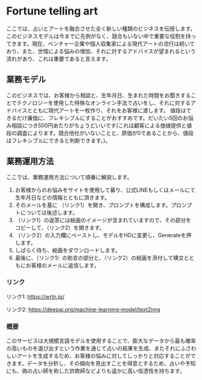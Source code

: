 # Fortune telling art
ここでは、占いとアートを融合させた全く新しい種類のビジネスを伝授します。このビジネスモデルは今までに先例がなく、競合もいない中で重要な役割を持ってきます。現在、ベンチャー企業や個人収集家による現代アートの流行は続いており、また、世情による悩みの増加、それに対するアドバイスが望まれるという流れがあり、これは重要であると言えます。

## 業務モデル
このビジネスでは、お客様から相談と、生年月日、生まれた時間をお聞きすることでテクノロジーを使用した特殊なオンライン手法で占いをし、それに対するアドバイスとともに現代アートを一枚作り、それをお客様に渡します。
値段はできるだけ廉価に、フレキシブルにすることがおすすめです。だいたい5回のお悩み相談につき500円あたりがちょうどいいです(これは顧客による価値提供と値段の調査によります。競合他社がいないことと、原価が0であることから、値段はフレキシブルにできると判断できます。)。

## 業務運用方法
ここでは、業務運用方法について順番に解説します。

1. お客様からのお悩みをサイトを使用して募り、公式LINEもしくはメールにて生年月日などの情報とともに頂きます。
2. そのメールを基に （リンク1）を開き、プロンプトを構成します。プロンプトについては後述します。
3. （リンク1）の返答には絵画のイメージが含まれていますので、その部分をコピーして、（リンク2）を開きます。
4. （リンク2）の入力欄にペーストし、モデルをHDに変更し、Generateを押します。
5. しばらく待ち、絵画をダウンロードします。
6. 最後に、（リンク1）の助言の部分と、（リンク2）の絵画を添付して構文とともにお客様のメールに返信します。

  ### リンク
  リンク1: https://wrtn.jp/

  リンク2: https://deepai.org/machine-learning-model/text2img

  ### 概要
  このサービスは大規模言語モデルを使用することで、膨大なデータから最も確率の高いものを選び出すという作業を通じて占いの結果を生成、またそれにふさわしいアートを生成するため、お客様の悩みに対してしっかりと対応することができます。データを分析し、その傾向を見出すことを得意とするため、占いや予知にも、偽の占い師を称した詐欺師などよりも遥かに高い信憑性を持ちます。
